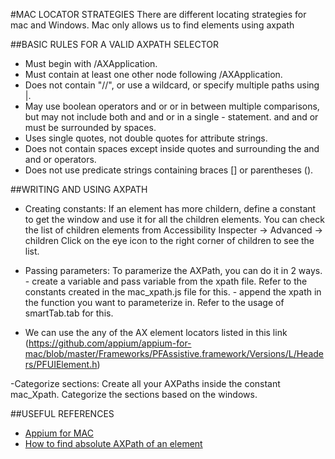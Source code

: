 #MAC LOCATOR STRATEGIES
There are different locating strategies for mac and Windows.
Mac only allows us to find elements using axpath

##BASIC RULES FOR A VALID AXPATH SELECTOR
- Must begin with /AXApplication.
- Must contain at least one other node following /AXApplication.
- Does not contain "//", or use a wildcard, or specify multiple paths using |.
- May use boolean operators and or or in between multiple comparisons, but may not include both and and or in a single - statement. and and or must be surrounded by spaces.
- Uses single quotes, not double quotes for attribute strings.
- Does not contain spaces except inside quotes and surrounding the and and or operators.
- Does not use predicate strings containing braces [] or parentheses ().

##WRITING AND USING AXPATH
- Creating constants: 
    If an element has more childern, define a constant to get the window and use it for all the children elements. You can check the list of children elements from Accessibility Inspecter -> Advanced -> children Click on the eye icon to the right corner of children to see the list.

- Passing parameters: 
    To paramerize the AXPath, you can do it in 2 ways.
        - create a variable and pass variable from the xpath file. Refer to the constants created in the mac_xpath.js file for this.
        - append the xpath in the function you want to parameterize in. Refer to the usage of smartTab.tab for this.
- We can use the any of the AX element locators listed in this link (https://github.com/appium/appium-for-mac/blob/master/Frameworks/PFAssistive.framework/Versions/L/Headers/PFUIElement.h)

-Categorize sections:
    Create all your AXPaths inside the constant mac_Xpath. Categorize the sections based on the windows.

##USEFUL REFERENCES
* [Appium for MAC](https://github.com/appium/appium-for-mac)
* [How to find absolute AXPath of an element](https://microstrategy.atlassian.net/wiki/spaces/TEAMEDG/pages/684311122/How+to+find+absolute+AXPath+of+an+element)